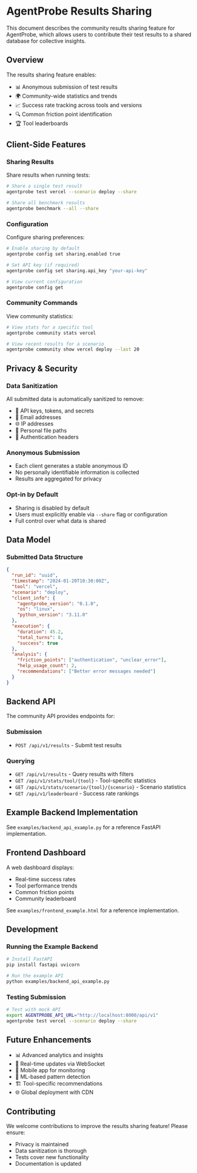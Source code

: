 # AgentProbe Results Sharing

This document describes the community results sharing feature for AgentProbe, which allows users to contribute their test results to a shared database for collective insights.

## Overview

The results sharing feature enables:
- 📊 Anonymous submission of test results
- 🌍 Community-wide statistics and trends
- 📈 Success rate tracking across tools and versions
- 🔍 Common friction point identification
- 🏆 Tool leaderboards

## Client-Side Features

### Sharing Results

Share results when running tests:

```bash
# Share a single test result
agentprobe test vercel --scenario deploy --share

# Share all benchmark results
agentprobe benchmark --all --share
```

### Configuration

Configure sharing preferences:

```bash
# Enable sharing by default
agentprobe config set sharing.enabled true

# Set API key (if required)
agentprobe config set sharing.api_key "your-api-key"

# View current configuration
agentprobe config get
```

### Community Commands

View community statistics:

```bash
# View stats for a specific tool
agentprobe community stats vercel

# View recent results for a scenario
agentprobe community show vercel deploy --last 20
```

## Privacy & Security

### Data Sanitization

All submitted data is automatically sanitized to remove:
- 🔑 API keys, tokens, and secrets
- 📧 Email addresses
- 🌐 IP addresses
- 📁 Personal file paths
- 🔐 Authentication headers

### Anonymous Submission

- Each client generates a stable anonymous ID
- No personally identifiable information is collected
- Results are aggregated for privacy

### Opt-in by Default

- Sharing is disabled by default
- Users must explicitly enable via `--share` flag or configuration
- Full control over what data is shared

## Data Model

### Submitted Data Structure

```json
{
  "run_id": "uuid",
  "timestamp": "2024-01-20T10:30:00Z",
  "tool": "vercel",
  "scenario": "deploy",
  "client_info": {
    "agentprobe_version": "0.1.0",
    "os": "linux",
    "python_version": "3.11.0"
  },
  "execution": {
    "duration": 45.2,
    "total_turns": 8,
    "success": true
  },
  "analysis": {
    "friction_points": ["authentication", "unclear_error"],
    "help_usage_count": 2,
    "recommendations": ["Better error messages needed"]
  }
}
```

## Backend API

The community API provides endpoints for:

### Submission
- `POST /api/v1/results` - Submit test results

### Querying
- `GET /api/v1/results` - Query results with filters
- `GET /api/v1/stats/tool/{tool}` - Tool-specific statistics
- `GET /api/v1/stats/scenario/{tool}/{scenario}` - Scenario statistics
- `GET /api/v1/leaderboard` - Success rate rankings

## Example Backend Implementation

See `examples/backend_api_example.py` for a reference FastAPI implementation.

## Frontend Dashboard

A web dashboard displays:
- Real-time success rates
- Tool performance trends
- Common friction points
- Community leaderboard

See `examples/frontend_example.html` for a reference implementation.

## Development

### Running the Example Backend

```bash
# Install FastAPI
pip install fastapi uvicorn

# Run the example API
python examples/backend_api_example.py
```

### Testing Submission

```bash
# Test with mock API
export AGENTPROBE_API_URL="http://localhost:8000/api/v1"
agentprobe test vercel --scenario deploy --share
```

## Future Enhancements

- 📊 Advanced analytics and insights
- 🔄 Real-time updates via WebSocket
- 📱 Mobile app for monitoring
- 🤖 ML-based pattern detection
- 🏗️ Tool-specific recommendations
- 🌐 Global deployment with CDN

## Contributing

We welcome contributions to improve the results sharing feature! Please ensure:
- Privacy is maintained
- Data sanitization is thorough
- Tests cover new functionality
- Documentation is updated